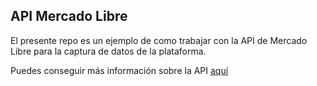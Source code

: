 ## API Mercado Libre
El presente repo es un ejemplo de como trabajar con la API de Mercado Libre para la captura de datos de la plataforma.

Puedes conseguir más información sobre la API [aquí](https://developers.mercadolibre.com.ar/)
